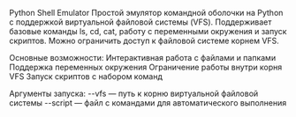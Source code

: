 Python Shell Emulator
Простой эмулятор командной оболочки на Python с поддержкой виртуальной файловой системы (VFS).
Поддерживает базовые команды ls, cd, cat, работу с переменными окружения и запуск скриптов. Можно ограничить доступ к файловой системе корнем VFS.

Основные возможности:
Интерактивная работа с файлами и папками
Поддержка переменных окружения
Ограничение работы внутри корня VFS
Запуск скриптов с набором команд

Аргументы запуска:
--vfs — путь к корню виртуальной файловой системы
--script — файл с командами для автоматического выполнения
